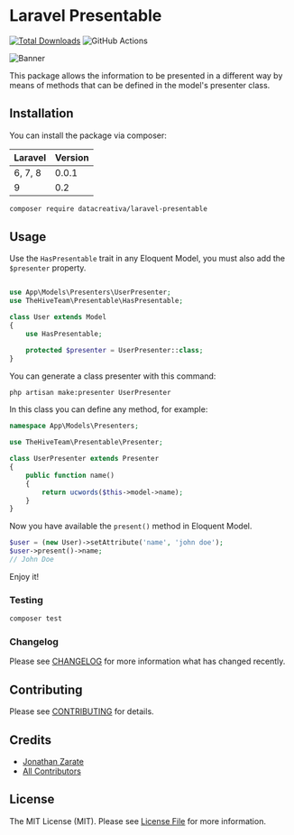 # Laravel Presentable

[![Total Downloads](https://img.shields.io/packagist/dt/datacreativa/laravel-presentable.svg?style=flat-square)](https://packagist.org/packages/datacreativa/laravel-presentable)
![GitHub Actions](https://github.com/datacreativa/laravel-presentable/actions/workflows/main.yml/badge.svg)

![Banner](https://banners.beyondco.de/Laravel%20Presentable.png?theme=light&packageManager=composer+require&packageName=datacreativa%2Flaravel-presentable&pattern=bubbles&style=style_1&description=Create+presenters+for+Eloquent+Models&md=1&showWatermark=1&fontSize=100px&images=https%3A%2F%2Flaravel.com%2Fimg%2Flogomark.min.svg)

This package allows the information to be presented in a different way by means of methods that can be defined in the model's presenter class.

## Installation

You can install the package via composer:

| Laravel | Version |
| ------- | ------- |
| 6, 7, 8 | 0.0.1   |
| 9       | 0.2     |

```bash
composer require datacreativa/laravel-presentable
```

## Usage

Use the `HasPresentable` trait in any Eloquent Model, you must also add the `$presenter` property.

```php

use App\Models\Presenters\UserPresenter;
use TheHiveTeam\Presentable\HasPresentable;

class User extends Model
{
    use HasPresentable;

    protected $presenter = UserPresenter::class;
}

```

You can generate a class presenter with this command:

```bash
php artisan make:presenter UserPresenter
```

In this class you can define any method, for example:

```php
namespace App\Models\Presenters;

use TheHiveTeam\Presentable\Presenter;

class UserPresenter extends Presenter
{
    public function name()
    {
        return ucwords($this->model->name);
    }
}
```

Now you have available the `present()` method in Eloquent Model.

```php
$user = (new User)->setAttribute('name', 'john doe');
$user->present()->name;
// John Doe
```

Enjoy it!

### Testing

```bash
composer test
```

### Changelog

Please see [CHANGELOG](CHANGELOG.md) for more information what has changed recently.

## Contributing

Please see [CONTRIBUTING](CONTRIBUTING.md) for details.

## Credits

-   [Jonathan Zarate](https://github.com/zaratedev)
-   [All Contributors](../../contributors)

## License

The MIT License (MIT). Please see [License File](LICENSE.md) for more information.
